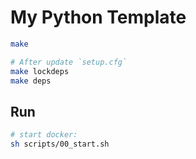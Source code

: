 # My Python Template

```sh
make

# After update `setup.cfg`
make lockdeps
make deps
```

## Run
```sh
# start docker:
sh scripts/00_start.sh
```
